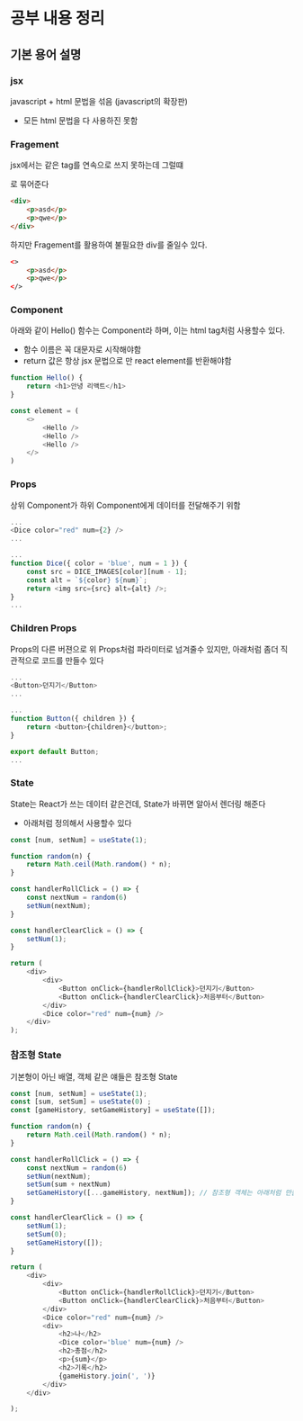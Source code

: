 # 공부 내용 정리

## 기본 용어 설명
### jsx
javascript + html 문법을 섞음 (javascript의 확장판)
- 모든 html 문법을 다 사용하진 못함

### Fragement
jsx에서는 같은 tag를 연속으로 쓰지 못하는데 그럴떄 <div>로 묶어준다

```html
<div>
    <p>asd</p>
    <p>qwe</p>
</div>
```

하지만 Fragement를 활용하여 불필요한 div를 줄일수 있다.

```html
<>
    <p>asd</p>
    <p>qwe</p>
</>
```

### Component

아래와 같이 Hello() 함수는 Component라 하며, 이는 html tag처럼 사용할수 있다.
- 함수 이름은 꼭 대문자로 시작해야함
- return 값은 항상 jsx 문법으로 만 react element를 반환해야함

```javascript
function Hello() {
    return <h1>안녕 리액트</h1>
}

const element = (
    <>
        <Hello />
        <Hello />
        <Hello />
    </>
)
```

### Props
상위 Component가 하위 Component에게 데이터를 전달해주기 위함

```javascript
...
<Dice color="red" num={2} />
...
```

```javascript
...
function Dice({ color = 'blue', num = 1 }) {
    const src = DICE_IMAGES[color][num - 1];
    const alt = `${color} ${num}`;
    return <img src={src} alt={alt} />;
}
...
```

### Children Props

Props의 다른 버젼으로 위 Props처럼 파라미터로 넘겨줄수 있지만, 아래처럼 좀더 직관적으로 코드를 만들수 있다

```javascript
...
<Button>던지기</Button>
...
``` 

```javascript
...
function Button({ children }) {
    return <button>{children}</button>;
}

export default Button;
...
```

### State
State는 React가 쓰는 데이터 같은건데, State가 바뀌면 알아서 렌더링 해준다
- 아래처럼 정의해서 사용할수 있다

```javascript
const [num, setNum] = useState(1);

function random(n) {
    return Math.ceil(Math.random() * n);
}

const handlerRollClick = () => {
    const nextNum = random(6)
    setNum(nextNum);
}

const handlerClearClick = () => {
    setNum(1);
}

return (
    <div>
        <div>
            <Button onClick={handlerRollClick}>던지기</Button>
            <Button onClick={handlerClearClick}>처음부터</Button>
        </div>
        <Dice color="red" num={num} />
    </div>
);
```

### 참조형 State
기본형이 아닌 배열, 객체 같은 얘들은 참조형 State

```javascript
const [num, setNum] = useState(1);
const [sum, setSum] = useState(0) ;
const [gameHistory, setGameHistory] = useState([]);

function random(n) {
    return Math.ceil(Math.random() * n);
}

const handlerRollClick = () => {
    const nextNum = random(6)
    setNum(nextNum);
    setSum(sum + nextNum)
    setGameHistory([...gameHistory, nextNum]); // 참조형 객체는 아래처럼 만들어야 함
}

const handlerClearClick = () => {
    setNum(1);
    setSum(0);
    setGameHistory([]);
}

return (
    <div>
        <div>
            <Button onClick={handlerRollClick}>던지기</Button>
            <Button onClick={handlerClearClick}>처음부터</Button>
        </div>
        <Dice color="red" num={num} />
        <div>
            <h2>나</h2>
            <Dice color='blue' num={num} />
            <h2>총점</h2>
            <p>{sum}</p>
            <h2>기록</h2>
            {gameHistory.join(', ')}
        </div>
    </div>

);
```
